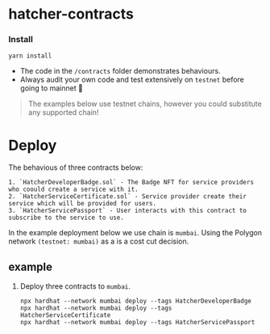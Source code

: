 # hatcher-contracts


 ### Install

```shell
yarn install
```

* The code in the `/contracts` folder demonstrates behaviours.
* Always audit your own code and test extensively on `testnet` before going to mainnet 🙏

> The examples below use testnet chains, however you could substitute any  supported chain! 


# Deploy

The behavious of three contracts below:

    1. `HatcherDeveloperBadge.sol` - The Badge NFT for service providers who coould create a service with it.
    2. `HatcherServiceCertificate.sol` - Service provider create their service which will be provided for users.    
    3. `HatcherServicePassport` - User interacts with this contract to subscribe to the service to use.

In the example deployment below we use chain is ```mumbai```.
Using the Polygon network ```(testnet: mumbai)``` as a is a cost cut decision.


## example

1. Deploy three contracts to ```mumbai```.

    ```angular2html
    npx hardhat --network mumbai deploy --tags HatcherDeveloperBadge
    npx hardhat --network mumbai deploy --tags HatcherServiceCertificate
    npx hardhat --network mumbai deploy --tags HatcherServicePassport
    ```
